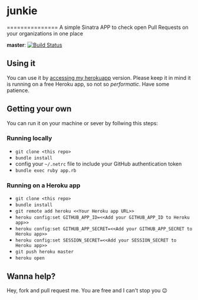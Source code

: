 # junkie

===============
A simple Sinatra APP to check open Pull Requests on your organizations in one place

**master**: [![Build Status](https://semaphoreci.com/api/v1/projects/95eb4668-01c2-4f92-9ca1-2ebefb595907/374822/shields_badge.svg)](https://semaphoreci.com/leomilrib037/junkie)

## Using it
You can use it by [accessing my herokuapp](http://junkie.herokuapp.com/) version. Please keep it in mind it is running on a free Heroku app, so not so _performatic_. Have some patience.

## Getting your own
You can run it on your machine or sever by follwing this steps:

### Running locally
 - `git clone <this repo>`
 - `bundle install`
 - config your `~/.netrc` file to include your GitHub authentication token
 -  `bundle exec ruby app.rb`

### Running on a Heroku app
 - `git clone <this repo>`
 - `bundle install`
 - `git remote add heroku <<Your Heroku app URL>>`
 - `heroku config:set GITHUB_APP_ID=<<Add your GITHUB_APP_ID to Heroku app>>`
 - `heroku config:set GITHUB_APP_SECRET=<<Add your GITHUB_APP_SECRET to Heroku app>>`
 - `heroku config:set SESSION_SECRET=<<Add your SESSION_SECRET to Heroku app>>`
 - `git push heroku master`
 - `heroku open`

## Wanna help?
Hey, fork and pull request me. You are free and I can't stop you :wink:

